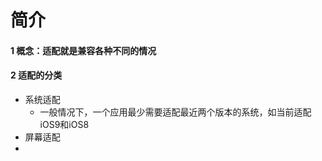 # 简介
#### 1 概念：适配就是兼容各种不同的情况
#### 2 适配的分类
- 系统适配
  - 一般情况下，一个应用最少需要适配最近两个版本的系统，如当前适配iOS9和iOS8
- 屏幕适配
- 


